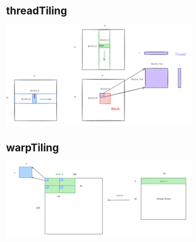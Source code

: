 # threadTiling
![threadTiling](matmul/threadTiling.png)

# warpTiling
![warpTiling](matmul/warpTiling.png)